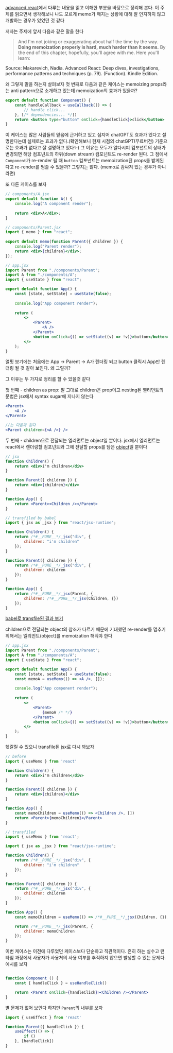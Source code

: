[advanced react](https://www.advanced-react.com/)에서 다루는 내용을 읽고 이해한 부분을 바탕으로 정리해 본다. 이 주제를 읽으면서 생각해보니 나도 모르게 memo가 깨지는 상황에 대해 잘 인지하지 않고 개발하는 경우가 있었던 것 같다

저자는 주제에 앞서 다음과 같은 말을 한다

> And I'm not joking or exaggerating about half the time by the way. **Doing memoization properly is hard, much harder than it seems.** By the end of this chapter, hopefully, you'll agree with me. Here you'll learn:

Source: Makarevich, Nadia. Advanced React: Deep dives, investigations, performance patterns and techniques (p. 79). (Function). Kindle Edition. 

왜 그렇게 말을 하는지 살펴보자
첫 번째로 다음과 같은 케이스는 memoizing props라는 anti pattern으로 소개하고 있는데 memoization의 효과가 있을까?

```jsx
export default function Component() {
	const handleCallback = useCallback(() => {
		// handle click...
	}, [/* dependencies... */])
	return <button type="button" onClick={handleClick}>click</button>
}
```

이 케이스는 많은 사람들의 믿음에 근거하고 있고 심지어 chatGPT도 효과가 있다고 설명한다는데 실제로는 효과가 없다.(확인해보니 현재 시점의 chatGPT(무료버전) 기준으로는 효과가 없다고 잘 설명하고 있다✨)
그 이유는 모두가 알다시피 컴포넌트의 상태가 변경되면 해당 컴포넌트의 하위(down stream) 컴포넌트도 re-render 된다. 그 점에서 `Component`가 re-render 될 때 `button` 컴포넌트는 memoization된 props를 받게된다고 re-render를 멈출 수 있을까? 그렇지는 않다. (memo로 감싸져 있는 경우가 아니라면)

또 다른 케이스를 보자

```jsx
// components/A.jsx
export default function A() {
	console.log("A component render");
	
	return <div>A</div>;
}

// components/Parent.jsx
import { memo } from "react";
  
export default memo(function Parent({ children }) {
	console.log("Parent render");
	return <div>{children}</div>;
});

// app.jsx
import Parent from "./components/Parent";
import A from "./components/A";
import { useState } from "react";

export default function App() {
	const [state, setState] = useState(false);
	
	console.log("App component render");
	
	return (
		<>
			<Parent>
				<A />
			</Parent>
			<button onClick={() => setState((v) => !v)}>button</button>
		</>
	);
}
```

얼핏 보기에는 처음에는 App -> Parent -> A가 렌더링 되고 button 클릭시 App만 렌더링 될 것 같아 보인다.
왜 그럴까?

그 이유는 두 가지로 정리를 할 수 있을것 같다

첫 번째 - children as prop: 말 그대로 children은 prop이고 nesting된 엘리먼트의 문법은 jsx에서 syntax sugar에 지나지 않는다

```jsx
<Parent>
	<A />
</Parent>

//는 다음과 같다
<Parent children={<A />} />
```

두 번째 - children으로 전달되는 엘리먼트는 object일 뿐이다. jsx에서 엘리먼트는 react에서 렌더링할 컴포넌트와 그에 전달할 props를 담은 [object](https://github.com/facebook/react/blob/4db4b21c63ebc4edc508c5f7674f9df50d8f9744/packages/react/src/jsx/ReactJSXElement.js#L242)일 뿐이다

```jsx
// jsx
function Children() {
	return <div>i'm children</div>
}

function Parent({ children }) {
	return <div>{children}</div>
}

function App() {
	return <Parent><Children /></Parent>
}

// transfiled by babel
import { jsx as _jsx } from "react/jsx-runtime";

function Children() {
	return /*#__PURE__*/_jsx("div", {
		children: "i'm children"
	});
}

function Parent({ children }) {
	return /*#__PURE__*/_jsx("div", {
		children: children
	});
}

function App() {
	return /*#__PURE__*/_jsx(Parent, {
		children: /*#__PURE__*/_jsx(Children, {})
	});
}
```
[babel로 transfile된 결과 보기](https://babeljs.io/repl/#?browsers=defaults%2C%20not%20ie%2011%2C%20not%20ie_mob%2011&build=&builtIns=false&corejs=3.42&spec=false&loose=false&code_lz=GYVwdgxgLglg9mABAYQBYwDYBMBOBTMACgEpEBvAKEUXyhByQB4sYA3APhgHIBbRCdNnxhGAehYcKAXwqhIsBIgAKAQ2FRCZfoNwFEU0pWq16TCezIDMusFLHnps8NHhIAggAcPJclRp46BkRGVXV2RjRrYURRcNFQgih2aSA&forceAllTransforms=false&modules=false&shippedProposals=false&evaluate=false&fileSize=false&timeTravel=false&sourceType=module&lineWrap=true&presets=react&prettier=false&targets=&version=7.27.7&externalPlugins=&assumptions=%7B%7D)

children으로 전달되는 object의 참조가 다르기 때문에 기대했던 re-render를 멈추기 위해서는 엘리먼트(object)를 memoization 해줘야 한다

```jsx
// app.jsx
import Parent from "./components/Parent";
import A from "./components/A";
import { useState } from "react";

export default function App() {
	const [state, setState] = useState(false);
	const memoA = useMemo(() => <A />, []);
	
	console.log("App component render");
	
	return (
		<>
			<Parent>
				{memoA /* */}
			</Parent>
			<button onClick={() => setState((v) => !v)}>button</button>
		</>
	);
}
```

헷갈릴 수 있으니 transfile된 jsx로 다시 봐보자

```jsx
// before
import { useMemo } from 'react'

function Children() {
	return <div>i'm children</div>
}

function Parent({ children }) {
	return <div>{children}</div>
}

function App() {
	const memoChildren = useMemo(() => <Children />, [])
	return <Parent>{memoChildren}</Parent>
}

// transfiled
import { useMemo } from 'react';

import { jsx as _jsx } from "react/jsx-runtime";

function Children() {
	return /*#__PURE__*/_jsx("div", {
		children: "i'm children"
	});
}

function Parent({ children }) {
	return /*#__PURE__*/_jsx("div", {
		children: children
	});
}

function App() {
	const memoChildren = useMemo(() => /*#__PURE__*/_jsx(Children, {}), []);

	return /*#__PURE__*/_jsx(Parent, {
		children: memoChildren
	});
}
```

이번 케이스는 이전에 다루었던 케이스보다 단순하고 직관적이다. 흔히 하는 실수고 런타임 과정에서 사용자가 사용처의 사용 여부를 추적하지 않으면 발생할 수 있는 문제다. 예시를 보자

```jsx

function Component () {
	const { handleClick } = useHandleClick()

	return <Parent onClick={handleClick}><Children /></Parent>
}
```

별 문제가 없어 보인다 하지만 `Parent`의 내부를 보자

```jsx
import { useEffect } from 'react'

function Parent({ handleClick }) {
	useEffect(() => {
		if ()	
	}, [handleClick])
}
```